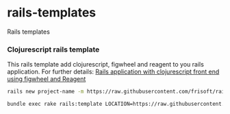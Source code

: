 # rails-templates
Rails templates


### Clojurescript rails template

This rails template add clojurescript, figwheel and reagent to you rails application.
For further details: [Rails application with clojurescript front end using figwheel and Reagent](https://github.com/frisoft/frisoft.github.io/wiki/Rails-application-with-clojurescript-front-end-using-figwheel-(live-coding)-and-Reagent-(React))

```bash
rails new project-name -m https://raw.githubusercontent.com/frisoft/rails-templates/master/templates/clojurescript.rb
```

```bash
bundle exec rake rails:template LOCATION=https://raw.githubusercontent.com/frisoft/rails-templates/master/templates/clojurescript.rb
```


